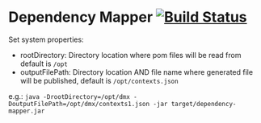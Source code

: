 # Dependency Mapper [![Build Status](https://travis-ci.org/CJSCommonPlatform/dependency-mapper.svg?branch=master)](https://github.com/CJSCommonPlatform/dependency-mapper)

 Set system properties:
 
 * rootDirectory: Directory location where pom files will be read from default is `/opt`
 * outputFilePath: Directory location AND file name where generated file will be published, default is `/opt/contexts.json`
 
 e.g.: `java -DrootDirectory=/opt/dmx -DoutputFilePath=/opt/dmx/contexts1.json -jar target/dependency-mapper.jar
`